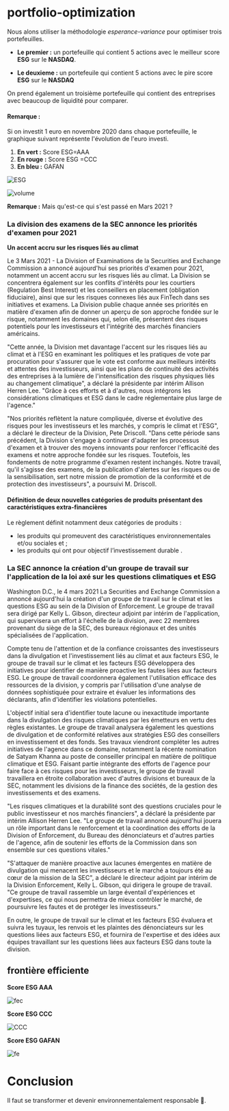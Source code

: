 # portfolio-optimization

Nous alons utiliser la méthodologie *esperance-variance* pour optimiser trois portefeuilles.

*   **Le premier :** un portefeuille qui contient  5 actions avec le meilleur score **ESG** sur le **NASDAQ**.

*   **Le deuxieme :** un portefeuile qui contient 5 actions avec le pire score **ESG** sur le **NASDAQ**


On prend également un troisième portefeuille qui contient des entreprises avec beaucoup de liquidité pour comparer. 

#### **Remarque :**

Si on investit 1 euro en novembre 2020 dans chaque portefeuille, le graphique suivant représente l'évolution de l'euro investi.


1.   **En vert :** Score ESG=AAA
2.   **En rouge :** Score ESG =CCC
3.   **En bleu :** GAFAN 


![ESG](https://user-images.githubusercontent.com/87573896/161515426-cd21ca92-2fe4-42f7-97b7-1a9509ff5e6d.png)

![volume](https://user-images.githubusercontent.com/87573896/213926012-96962311-dc21-4b75-ba4a-cfe2648916d0.png)


**Remarque :** Mais qu'est-ce qui s'est passé en Mars 2021 ?

### La division des examens de la SEC annonce les priorités d'examen pour 2021

**Un accent accru sur les risques liés au climat**

Le 3 Mars 2021 - La Division of Examinations de la Securities and Exchange Commission a annoncé aujourd'hui ses priorités d'examen pour 2021, notamment un accent accru sur les risques liés au climat. La Division se concentrera également sur les conflits d'intérêts pour les courtiers (Regulation Best Interest) et les conseillers en placement (obligation fiduciaire), ainsi que sur les risques connexes liés aux FinTech dans ses initiatives et examens. La Division publie chaque année ses priorités en matière d'examen afin de donner un aperçu de son approche fondée sur le risque, notamment les domaines qui, selon elle, présentent des risques potentiels pour les investisseurs et l'intégrité des marchés financiers américains. 

"Cette année, la Division met davantage l'accent sur les risques liés au climat et à l'ESG en examinant les politiques et les pratiques de vote par procuration pour s'assurer que le vote est conforme aux meilleurs intérêts et attentes des investisseurs, ainsi que les plans de continuité des activités des entreprises à la lumière de l'intensification des risques physiques liés au changement climatique", a déclaré la présidente par intérim Allison Herren Lee. "Grâce à ces efforts et à d'autres, nous intégrons les considérations climatiques et ESG dans le cadre réglementaire plus large de l'agence."

"Nos priorités reflètent la nature compliquée, diverse et évolutive des risques pour les investisseurs et les marchés, y compris le climat et l'ESG", a déclaré le directeur de la Division, Pete Driscoll. "Dans cette période sans précédent, la Division s'engage à continuer d'adapter les processus d'examen et à trouver des moyens innovants pour renforcer l'efficacité des examens et notre approche fondée sur les risques. Toutefois, les fondements de notre programme d'examen restent inchangés. Notre travail, qu'il s'agisse des examens, de la publication d'alertes sur les risques ou de la sensibilisation, sert notre mission de promotion de la conformité et de protection des investisseurs", a poursuivi M. Driscoll.




#### Définition de deux nouvelles catégories de produits présentant des caractéristiques extra-financières

Le règlement définit notamment deux catégories de produits :

*    les produits qui promeuvent des caractéristiques environnementales et/ou sociales  et ;
*    les produits qui ont pour objectif l’investissement durable .


### La SEC annonce la création d'un groupe de travail sur l'application de la loi axé sur les questions climatiques et ESG

Washington D.C., le 4 mars 2021
La Securities and Exchange Commission a annoncé aujourd'hui la création d'un groupe de travail sur le climat et les questions ESG au sein de la Division of Enforcement.  Le groupe de travail sera dirigé par Kelly L. Gibson, directeur adjoint par intérim de l'application, qui supervisera un effort à l'échelle de la division, avec 22 membres provenant du siège de la SEC, des bureaux régionaux et des unités spécialisées de l'application.

Compte tenu de l'attention et de la confiance croissantes des investisseurs dans la divulgation et l'investissement liés au climat et aux facteurs ESG, le groupe de travail sur le climat et les facteurs ESG développera des initiatives pour identifier de manière proactive les fautes liées aux facteurs ESG.  Le groupe de travail coordonnera également l'utilisation efficace des ressources de la division, y compris par l'utilisation d'une analyse de données sophistiquée pour extraire et évaluer les informations des déclarants, afin d'identifier les violations potentielles.

L'objectif initial sera d'identifier toute lacune ou inexactitude importante dans la divulgation des risques climatiques par les émetteurs en vertu des règles existantes.  Le groupe de travail analysera également les questions de divulgation et de conformité relatives aux stratégies ESG des conseillers en investissement et des fonds. Ses travaux viendront compléter les autres initiatives de l'agence dans ce domaine, notamment la récente nomination de Satyam Khanna au poste de conseiller principal en matière de politique climatique et ESG. Faisant partie intégrante des efforts de l'agence pour faire face à ces risques pour les investisseurs, le groupe de travail travaillera en étroite collaboration avec d'autres divisions et bureaux de la SEC, notamment les divisions de la finance des sociétés, de la gestion des investissements et des examens.

 "Les risques climatiques et la durabilité sont des questions cruciales pour le public investisseur et nos marchés financiers", a déclaré la présidente par intérim Allison Herren Lee. "Le groupe de travail annoncé aujourd'hui jouera un rôle important dans le renforcement et la coordination des efforts de la Division of Enforcement, du Bureau des dénonciateurs et d'autres parties de l'agence, afin de soutenir les efforts de la Commission dans son ensemble sur ces questions vitales."

"S'attaquer de manière proactive aux lacunes émergentes en matière de divulgation qui menacent les investisseurs et le marché a toujours été au cœur de la mission de la SEC", a déclaré le directeur adjoint par intérim de la Division Enforcement, Kelly L. Gibson, qui dirigera le groupe de travail. "Ce groupe de travail rassemble un large éventail d'expériences et d'expertises, ce qui nous permettra de mieux contrôler le marché, de poursuivre les fautes et de protéger les investisseurs."

En outre, le groupe de travail sur le climat et les facteurs ESG évaluera et suivra les tuyaux, les renvois et les plaintes des dénonciateurs sur les questions liées aux facteurs ESG, et fournira de l'expertise et des idées aux équipes travaillant sur les questions liées aux facteurs ESG dans toute la division.



## **frontière efficiente**

**Score ESG AAA**

![fec](https://user-images.githubusercontent.com/87573896/161527460-5b1e0713-8141-4735-82d7-87f122decc50.png)

**Score ESG CCC**

![CCC](https://user-images.githubusercontent.com/87573896/161781135-99b25ee8-adcd-4083-bc61-9e30ae180311.png)


**Score ESG GAFAN**

![fe](https://user-images.githubusercontent.com/87573896/161527716-00b4f7bf-ac49-4ad0-baf8-d4bc16c08d1c.png)

# **Conclusion** 
Il faut se transformer et devenir environnementalement responsable 🌳.
